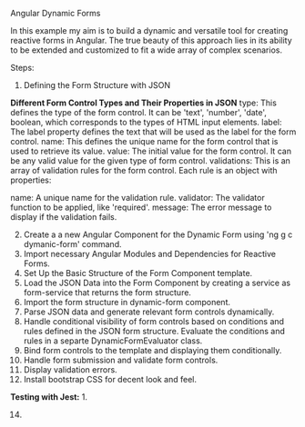 Angular Dynamic Forms

In this example my aim is to build a dynamic and versatile tool for creating reactive forms in Angular.  The true beauty of this approach lies in its ability to be extended and customized to fit a wide array of complex scenarios.

Steps:
1. Defining the Form Structure with JSON

**Different Form Control Types and Their Properties in JSON**
type: This defines the type of the form control. It can be 'text', 'number', 'date', boolean, which corresponds to the types of HTML input elements.
label: The label property defines the text that will be used as the label for the form control.
name: This defines the unique name for the form control that is used to retrieve its value.
value: The initial value for the form control. It can be any valid value for the given type of form control.
validations: This is an array of validation rules for the form control. Each rule is an object with properties:

name: A unique name for the validation rule.
validator: The validator function to be applied, like 'required'.
message: The error message to display if the validation fails.

2. Create a a new Angular Component for the Dynamic Form using 'ng g c dymanic-form' command.
3. Import necessary Angular Modules and Dependencies for Reactive Forms.
4. Set Up the Basic Structure of the Form Component template.
5. Load the JSON Data into the Form Component by creating a service as form-service that returns the form structure.
6. Import the form structure in dynamic-form component.
7. Parse JSON data and generate relevant form controls dynamically.
8. Handle conditional visibility of form controls based on conditions and rules defined in the JSON form structure. Evaluate the conditions and rules in a separte DynamicFormEvaluator class.
9. Bind form controls to the template and displaying them conditionally.
10. Handle form submission and validate form controls.
11. Display validation errors.
12. Install bootstrap CSS for decent look and feel.

**Testing with Jest:**
1. 
 

14.  
